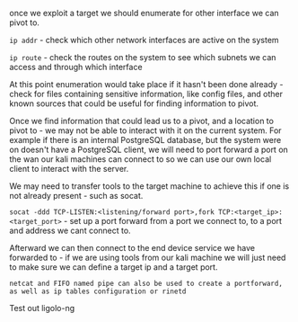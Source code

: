 
once we exploit a target we should enumerate for other interface we can pivot to.

`ip addr` - check which other network interfaces are active on the system

`ip route` - check the routes on the system to see which subnets we can access and through which interface

At this point enumeration would take place if it hasn't been done already - check for files containing sensitive information, like config files, and other known sources that could be useful for finding information to pivot.

Once we find information that could lead us to a pivot, and a location to pivot to - we may not be able to interact with it on the current system. For example if there is an internal PostgreSQL database, but the system were on doesn't have a PostgreSQL client, we will need to port forward a port on the wan our kali machines can connect to so we can use our own local client to interact with the server.

We may need to transfer tools to the target machine to achieve this if one is not already present - such as socat.


`socat -ddd TCP-LISTEN:<listening/forward port>,fork TCP:<target_ip>:<target_port>` - set up a port forward from a port we connect to, to a port and address we cant connect to.

Afterward we can then connect to the end device service we have forwarded to - if we are using tools from our kali machine we will just need to make sure we can define a target ip and a target port.

`netcat and FIFO named pipe can also be used to create a portforward, as well as ip tables configuration or rinetd`

Test out ligolo-ng

